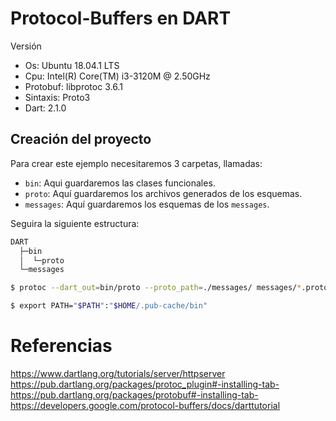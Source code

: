# Protocol-Buffers en DART

Versión
* Os: Ubuntu 18.04.1 LTS
* Cpu: Intel(R) Core(TM) i3-3120M @ 2.50GHz
* Protobuf: libprotoc 3.6.1
* Sintaxis: Proto3
* Dart: 2.1.0

## Creación del proyecto

Para crear este ejemplo necesitaremos 3 carpetas, llamadas:  

* `bin`: Aqui guardaremos las clases funcionales.
* `proto`: Aquí guardaremos los archivos generados de los esquemas.
* `messages`: Aquí guardaremos los esquemas de los `messages`.

Seguira la siguiente estructura:

```bash
DART
  ├─bin
  │  └─proto
  └─messages
```

```bash
$ protoc --dart_out=bin/proto --proto_path=./messages/ messages/*.proto
```

```bash
$ export PATH="$PATH":"$HOME/.pub-cache/bin"
```

# Referencias
https://www.dartlang.org/tutorials/server/httpserver <br />
https://pub.dartlang.org/packages/protoc_plugin#-installing-tab-<br />
https://pub.dartlang.org/packages/protobuf#-installing-tab-<br />
https://developers.google.com/protocol-buffers/docs/darttutorial<br />
